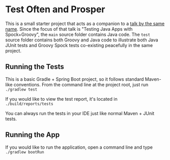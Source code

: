 # Test Often and Prosper

This is a small starter project that acts as a companion to a [talk by the same name](https://github.com/snekse/test-often-and-prosper-slides). 
Since the focus of that talk is "Testing Java Apps with Spock+Groovy", 
the `main` source folder contains Java code. 
The `test` source folder contains both Groovy and Java code 
to illustrate both Java JUnit tests and Groovy Spock tests 
co-existing peacefully in the same project.

## Running the Tests
This is a basic Gradle + Spring Boot project, 
so it follows standard Maven-like conventions.
From the command line at the project root, just run `./gradlew test`

If you would like to view the test report, it's located in `./build/reports/tests`

You can always run the tests in your IDE just like normal Maven + JUnit tests.

## Running the App
If you would like to run the application, open a command line and type `./gradlew bootRun`